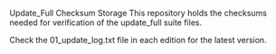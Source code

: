Update_Full Checksum Storage
This repository holds the checksums needed for verification of the update_full suite files.

Check the 01_update_log.txt file in each edition for the latest version.
